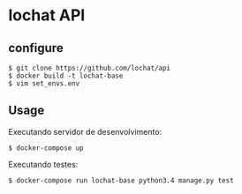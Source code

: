 # lochat API

configure
---------

	$ git clone https://github.com/lochat/api
	$ docker build -t lochat-base
	$ vim set_envs.env

Usage
-------

Executando servidor de desenvolvimento:
		
	$ docker-compose up
		
Executando testes:
	
	$ docker-compose run lochat-base python3.4 manage.py test

